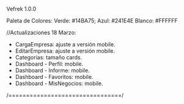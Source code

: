 Vefrek 1.0.0

Paleta de Colores:
Verde: #14BA75;
Azul: #241E4E
Blanco: #FFFFFF

//Actualizaciones 18 Marzo:

- CargaEmpresa: ajuste a versión mobile.
- EditarEmpresa: ajuste a versión mobile.
- Categorias: tamaño cards.
- Dashboard - Perfil: mobile.
- Dashboard - Informe: mobile.
- Dashboard - Favoritos: mobile.
- Dashboard - MisNegocios: mobile.

/================================/

